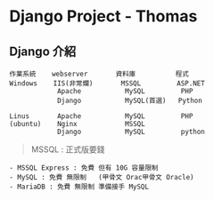 # Django Project - Thomas

## Django 介紹
    作業系統    webserver       資料庫          程式
    Windows    IIS(非常爛)       MSSQL         ASP.NET
                Apache           MySQL         PHP
                Django           MySQL(首選)   Python

    Linus       Apache           MySQL         PHP
    (ubuntu)    Nginx            MSSQL      
                Django           MySQL         python

> MSSQL : 正式版要錢

    - MSSQL Express : 免費 但有 10G 容量限制
    - MySQL : 免費 無限制   (甲骨文 Orac甲骨文 Oracle)
    - MariaDB : 免費 無限制 準備接手 MySQL
